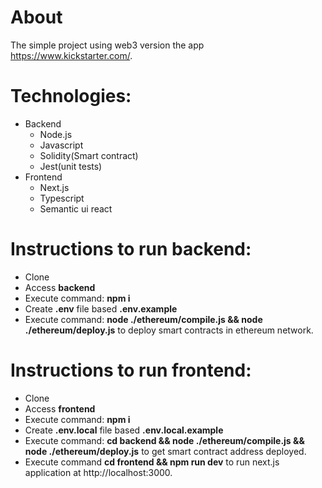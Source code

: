 About
=========

The simple project using web3 version the app https://www.kickstarter.com/.

Technologies:
==============

- Backend
  - Node.js
  - Javascript
  - Solidity(Smart contract)
  - Jest(unit tests)
- Frontend
  - Next.js
  - Typescript
  - Semantic ui react


Instructions to run backend:
=============================

- Clone
- Access **backend**
- Execute command: **npm i**
- Create **.env** file based **.env.example**
- Execute command: **node ./ethereum/compile.js && node ./ethereum/deploy.js** to deploy smart contracts in ethereum network.

Instructions to run frontend:
================================

- Clone
- Access **frontend**
- Execute command: **npm i**
- Create **.env.local** file based **.env.local.example**
- Execute command: **cd backend && node ./ethereum/compile.js && node ./ethereum/deploy.js** to get smart contract address deployed.
- Execute command **cd frontend && npm run dev** to run next.js application at http://localhost:3000.